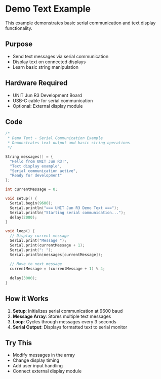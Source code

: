 # Demo Text Example

This example demonstrates basic serial communication and text display functionality.

## Purpose
- Send text messages via serial communication
- Display text on connected displays
- Learn basic string manipulation

## Hardware Required
- UNIT Jun R3 Development Board
- USB-C cable for serial communication
- Optional: External display module

## Code

```cpp
/*
 * Demo Text - Serial Communication Example
 * Demonstrates text output and basic string operations
 */

String messages[] = {
  "Hello from UNIT Jun R3!",
  "Text display example",
  "Serial communication active",
  "Ready for development"
};

int currentMessage = 0;

void setup() {
  Serial.begin(9600);
  Serial.println("=== UNIT Jun R3 Demo Text ===");
  Serial.println("Starting serial communication...");
  delay(2000);
}

void loop() {
  // Display current message
  Serial.print("Message ");
  Serial.print(currentMessage + 1);
  Serial.print(": ");
  Serial.println(messages[currentMessage]);
  
  // Move to next message
  currentMessage = (currentMessage + 1) % 4;
  
  delay(3000);
}
```

## How it Works

1. **Setup**: Initializes serial communication at 9600 baud
2. **Message Array**: Stores multiple text messages
3. **Loop**: Cycles through messages every 3 seconds
4. **Serial Output**: Displays formatted text to serial monitor

## Try This

- Modify messages in the array
- Change display timing
- Add user input handling
- Connect external display module
